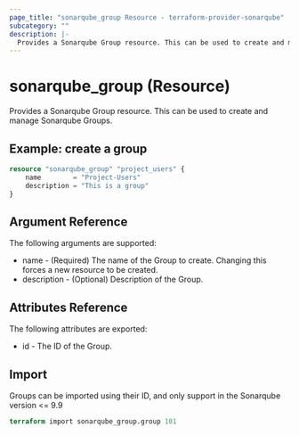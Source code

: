 ```yaml
---
page_title: "sonarqube_group Resource - terraform-provider-sonarqube"
subcategory: ""
description: |-
  Provides a Sonarqube Group resource. This can be used to create and manage Sonarqube Groups.
---
```


# sonarqube_group (Resource)

Provides a Sonarqube Group resource. This can be used to create and manage Sonarqube Groups.

## Example: create a group

```terraform
resource "sonarqube_group" "project_users" {
    name        = "Project-Users"
    description = "This is a group"
}
```

## Argument Reference

The following arguments are supported:

- name - (Required) The name of the Group to create. Changing this forces a new resource to be created.
- description - (Optional) Description of the Group.

## Attributes Reference

The following attributes are exported:

- id - The ID of the Group.

## Import

Groups can be imported using their ID, and only support in the Sonarqube version <= 9.9

```terraform
terraform import sonarqube_group.group 101
```
